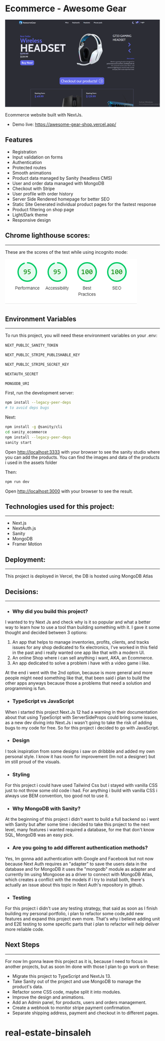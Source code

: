 # Ecommerce - Awesome Gear

![](public/assets/homepage.png)

Ecommerce website built with NextJs.

- Demo live: https://awesome-gear-shop.vercel.app/

## Features

- Registration
- Input validation on forms
- Authentication
- Protected routes
- Smooth animations
- Product data managed by Sanity (headless CMS)
- User and order data managed with MongoDB
- Checkout with Stripe
- User profile with order history
- Server Side Rendered homepage for better SEO
- Static Site Generated individual product pages for the fastest response
- Product filtering on shop page
- Light/Dark theme
- Responsive design

## Chrome lighthouse scores:

---

These are the scores of the test while using incognito mode:

![](public/assets/Lighthouse%20scores.png)

## Environment Variables

---

To run this project, you will need these environment variables on your .env:

`NEXT_PUBLIC_SANITY_TOKEN`

`NEXT_PUBLIC_STRIPE_PUBLISHABLE_KEY`

`NEXT_PUBLIC_STRIPE_SECRET_KEY`

`NEXTAUTH_SECRET`

`MONGODB_URI`

First, run the development server:

```bash
npm install --legacy-peer-deps
# to avoid deps bugs

```

Next:

```bash
npm install -g @sanity/cli
cd sanity_ecommerce
npm install --legacy-peer-deps
sanity start
```

Open [http://localhost:3333](http://localhost:3333) with your browser to see the sanity studio where you can add the products.
You can find the images and data of the products i used in the assets folder

Then:

```bash
npm run dev
```

Open [http://localhost:3000](http://localhost:3000) with your browser to see the result.

## Technologies used for this project:

---

- Next.js
- NextAuth.js
- Sanity
- MongoDB
- Framer Motion

## Deployment:

---

This project is deployed in Vercel, the DB is hosted using MongoDB Atlas

## Decisions:

---

- ### Why did you build this project?

I wanted to try Next Js and check why is it so popular and what a better way to learn how to use a tool than building something with it. I gave it some thought and decided between 3 options:

1. An app that helps to manage inventories, profits, clients, and tracks issues for any shop dedicated to fix electronics, I've worked in this field in the past and i really wanted one app like that with a modern UI.
2. An online Shop where i can sell anything i want, AKA, an Ecommerce.
3. An app dedicated to solve a problem i have with a video game i like.

At the end i went with the 2nd option, because is more general and more people might need something like that, that been said i plan to build the other apps anyways because those a problems that need a solution and programming is fun.

- ### TypeScript vs JavaScript

When i started this project Next.Js 12 had a warning in their documentation about that using TypeScript with ServerSideProps could bring some issues, as a new dev diving into Next.Js i wasn't going to take the risk of adding bugs to my code for free. So for this project i decided to go with JavaScript.

- ### Design

I took inspiration from some designs i saw on dribbble and added my own personal style. I know it has room for improvement (Im not a designer) but im still proud of the visuals.

- ### Styling

For this project i could have used Tailwind Css but i stayed with vanilla CSS just to not throw some old code i had. For anything i build with vanilla CSS i always use BEM convention, too good not to use it.

- ### Why MongoDB with Sanity?

At the beginning of this project i didn't want to build a full backend so i went with Sanity but after some time i decided to take this project to the next level, many features i wanted required a database, for me that don't know SQL, MongoDB was an easy pick.

- ### Are you going to add different authentication methods?

Yes, Im gonna add authentication with Google and Facebook but not now because Next Auth requires an "adapter" to save the users data in the database and for MongoDB it uses the "mongodb" module as adapter and currently Im using Mongoose as a driver to connect with MongoDB Atlas, which creates a conflict with the models if i try to install both, there's actually an issue about this topic in Next Auth's repository in github.

- ### Testing

For this project i didn't use any testing strategy, that said as soon as I finish building my personal portfolio, i plan to refactor some code,add new features and expand this project even more. That's why i believe adding unit and E2E testing to some specific parts that i plan to refactor will help deliver more reliable code.

## Next Steps

---

For now Im gonna leave this project as it is, because I need to focus in another projects, but as soon Im done with those I plan to go work on these:

- Migrate this project to TypeScript and NextJs 13.
- Take Sanity out of the project and use MongoDB to manage the product's data.
- Refactor some CSS code, maybe split it into modules.
- Improve the design and animations.
- Add an Admin panel, for products, users and orders management.
- Create a webhook to monitor stripe payment confirmation.
- Separate shipping address, payment and checkout in to different pages.
# real-estate-binsaleh
